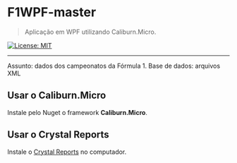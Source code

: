 # F1WPF-master
> Aplicação em WPF utilizando Caliburn.Micro.  

[![License: MIT](https://img.shields.io/badge/License-MIT-yellow.svg)](https://opensource.org/licenses/MIT)

***
Assunto: dados dos campeonatos da Fórmula 1. 
Base de dados: arquivos XML

## Usar o Caliburn.Micro

Instale pelo Nuget o framework **Caliburn.Micro**.

## Usar o Crystal Reports

Instale o  [Crystal Reports](https://www.sap.com/brazil/products/crystal-visual-studio.html) no computador.

